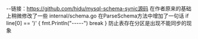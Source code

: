 --链接：https://github.com/hidu/mysql-schema-synic源码
在作者原来的基础上稍微修改了一些
internal/schema.go
在ParseSchema方法中增加了一句话
 if line[0] == ')' {
        fmt.Println("-----")
        break
    }
防止表存在分区是出现不能同步的现象

